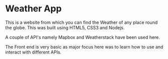 # Weather App #

This is a website from which you can find the Weather of any place round the globe.
This was built using HTML5, CSS3 and Nodejs.

A couple of API's namely Mapbox and Weatherstack have been used here.

The Front end is very basic as major focus here was to learn how to use and interact with different APIs.
